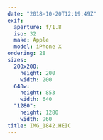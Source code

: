 ```yaml
---
date: "2018-10-20T12:19:49Z"
exif:
  aperture: f/1.8
  iso: 32
  make: Apple
  model: iPhone X
ordering: 28
sizes:
  200x200:
    height: 200
    width: 200
  640w:
    height: 853
    width: 640
  "1280":
    height: 1280
    width: 960
title: IMG_1842.HEIC
---
```

